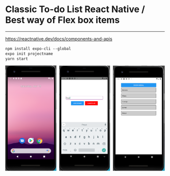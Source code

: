 # Classic To-do List React Native / Best way of Flex box items  
  
---

https://reactnative.dev/docs/components-and-apis
  
```
npm install expo-cli --global
expo init projectname
yarn start
```  
  
![](imgs/tela01.PNG)
